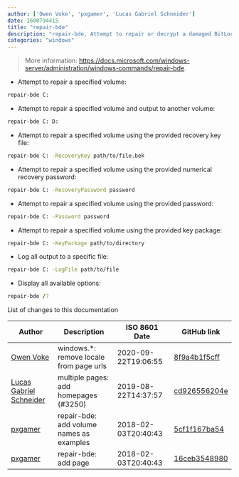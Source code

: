 ```yaml
---
author: ['Owen Voke', 'pxgamer', 'Lucas Gabriel Schneider']
date: 1600794415
title: "repair-bde"
description: "repair-bde, Attempt to repair or decrypt a damaged BitLocker-encrypted volume."
categories: "windows"
---
```

> More information: <https://docs.microsoft.com/windows-server/administration/windows-commands/repair-bde>.

- Attempt to repair a specified volume:

```bash
repair-bde C:
```

- Attempt to repair a specified volume and output to another volume:

```bash
repair-bde C: D:
```

- Attempt to repair a specified volume using the provided recovery key file:

```bash
repair-bde C: -RecoveryKey path/to/file.bek
```

- Attempt to repair a specified volume using the provided numerical recovery password:

```bash
repair-bde C: -RecoveryPassword password
```

- Attempt to repair a specified volume using the provided password:

```bash
repair-bde C: -Password password
```

- Attempt to repair a specified volume using the provided key package:

```bash
repair-bde C: -KeyPackage path/to/directory
```

- Log all output to a specific file:

```bash
repair-bde C: -LogFile path/to/file
```

- Display all available options:

```bash
repair-bde /?
```
List of changes to this documentation


Author | Description | ISO 8601 Date | GitHub link
------|-----|-----|-----
[Owen Voke](mailto:development@voke.dev) | windows.*: remove locale from page urls | 2020-09-22T19:06:55 | [8f9a4b1f5cff](https://github.com/tldr-pages/tldr/commit/8f9a4b1f5cff138652665e9756a1a13466029fed)
[Lucas Gabriel Schneider](mailto:lucas.schneider@sap.com) | multiple pages: add homepages (#3250) | 2019-08-22T14:37:57 | [cd926556204e](https://github.com/tldr-pages/tldr/commit/cd926556204e9b8d34858b141886c675e8e0b83a)
[pxgamer](mailto:owzie123@gmail.com) | repair-bde: add volume names as examples | 2018-02-03T20:40:43 | [5cf1f167ba54](https://github.com/tldr-pages/tldr/commit/5cf1f167ba54fd79ccadf243a7018aeeb6deefb4)
[pxgamer](mailto:owzie123@gmail.com) | repair-bde: add page | 2018-02-03T20:40:43 | [16ceb3548980](https://github.com/tldr-pages/tldr/commit/16ceb3548980f4b952c1057b552c1bdea0d131ed)

